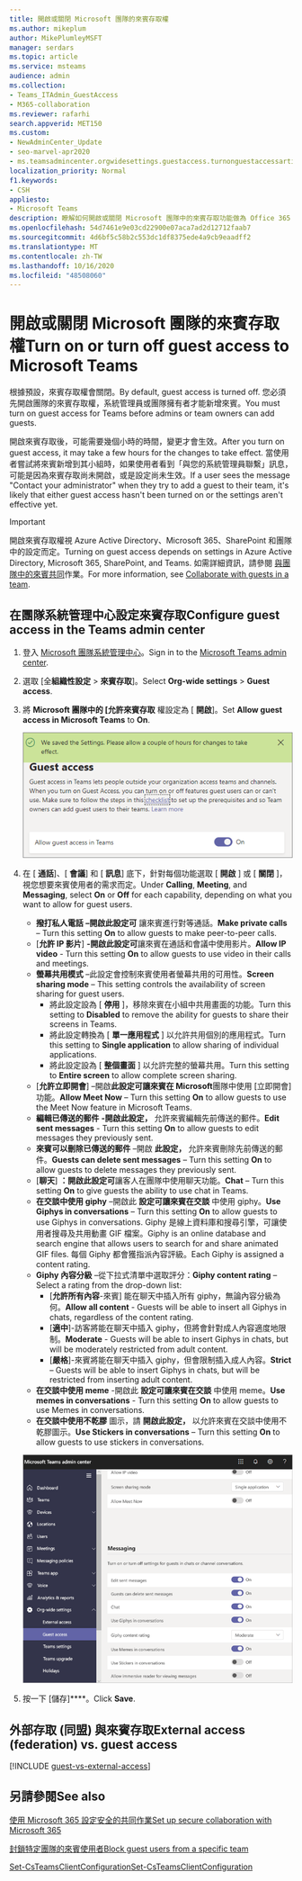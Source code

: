```yaml
---
title: 開啟或關閉 Microsoft 團隊的來賓存取權
ms.author: mikeplum
author: MikePlumleyMSFT
manager: serdars
ms.topic: article
ms.service: msteams
audience: admin
ms.collection:
- Teams_ITAdmin_GuestAccess
- M365-collaboration
ms.reviewer: rafarhi
search.appverid: MET150
ms.custom:
- NewAdminCenter_Update
- seo-marvel-apr2020
- ms.teamsadmincenter.orgwidesettings.guestaccess.turnonguestaccessarticle
localization_priority: Normal
f1.keywords:
- CSH
appliesto:
- Microsoft Teams
description: 瞭解如何開啟或關閉 Microsoft 團隊中的來賓存取功能做為 Office 365 系統管理員。
ms.openlocfilehash: 54d7461e9e03cd22900e07aca7ad2d12712faab7
ms.sourcegitcommit: 4d6bf5c58b2c553dc1df8375ede4a9cb9eaadff2
ms.translationtype: MT
ms.contentlocale: zh-TW
ms.lasthandoff: 10/16/2020
ms.locfileid: "48508060"
---
```

# <a name="turn-on-or-turn-off-guest-access-to-microsoft-teams"></a><span data-ttu-id="b056d-103">開啟或關閉 Microsoft 團隊的來賓存取權</span><span class="sxs-lookup"><span data-stu-id="b056d-103">Turn on or turn off guest access to Microsoft Teams</span></span>

<span data-ttu-id="b056d-104">根據預設，來賓存取權會關閉。</span><span class="sxs-lookup"><span data-stu-id="b056d-104">By default, guest access is turned off.</span></span> <span data-ttu-id="b056d-105">您必須先開啟團隊的來賓存取權，系統管理員或團隊擁有者才能新增來賓。</span><span class="sxs-lookup"><span data-stu-id="b056d-105">You must turn on guest access for Teams before admins or team owners can add guests.</span></span>

<span data-ttu-id="b056d-106">開啟來賓存取後，可能需要幾個小時的時間，變更才會生效。</span><span class="sxs-lookup"><span data-stu-id="b056d-106">After you turn on guest access, it may take a few hours for the changes to take effect.</span></span> <span data-ttu-id="b056d-107">當使用者嘗試將來賓新增到其小組時，如果使用者看到「與您的系統管理員聯繫」訊息，可能是因為來賓存取尚未開啟，或是設定尚未生效。</span><span class="sxs-lookup"><span data-stu-id="b056d-107">If a user sees the message "Contact your administrator" when they try to add a guest to their team, it's likely that either guest access hasn't been turned on or the settings aren't effective yet.</span></span>

> [!IMPORTANT]
> <span data-ttu-id="b056d-108">開啟來賓存取權視 Azure Active Directory、Microsoft 365、SharePoint 和團隊中的設定而定。</span><span class="sxs-lookup"><span data-stu-id="b056d-108">Turning on guest access depends on settings in Azure Active Directory, Microsoft 365, SharePoint, and Teams.</span></span> <span data-ttu-id="b056d-109">如需詳細資訊，請參閱 [與團隊中的來賓共同](https://docs.microsoft.com/microsoft-365/solutions/collaborate-as-team)作業。</span><span class="sxs-lookup"><span data-stu-id="b056d-109">For more information, see [Collaborate with guests in a team](https://docs.microsoft.com/microsoft-365/solutions/collaborate-as-team).</span></span>

## <a name="configure-guest-access-in-the-teams-admin-center"></a><span data-ttu-id="b056d-110">在團隊系統管理中心設定來賓存取</span><span class="sxs-lookup"><span data-stu-id="b056d-110">Configure guest access in the Teams admin center</span></span>

1. <span data-ttu-id="b056d-111">登入 [Microsoft 團隊系統管理中心](https://admin.teams.microsoft.com/)。</span><span class="sxs-lookup"><span data-stu-id="b056d-111">Sign in to the [Microsoft Teams admin center](https://admin.teams.microsoft.com/).</span></span>

2. <span data-ttu-id="b056d-112">選取 [全**組織性設定**  >  **來賓存取**]。</span><span class="sxs-lookup"><span data-stu-id="b056d-112">Select **Org-wide settings** > **Guest access**.</span></span>

3. <span data-ttu-id="b056d-113">將 **Microsoft 團隊中的 [允許來賓存取** 權設定為 [ **開啟**]。</span><span class="sxs-lookup"><span data-stu-id="b056d-113">Set **Allow guest access in Microsoft Teams** to **On**.</span></span>

    ![<span data-ttu-id="b056d-114">[允許來賓存取開關設定為開啟]</span><span class="sxs-lookup"><span data-stu-id="b056d-114">Allow guest access switch set to On</span></span> ](media/set-up-guests-image1.png)

4. <span data-ttu-id="b056d-115">在 [ **通話**]、[ **會議**] 和 [ **訊息**] 底下，針對每個功能選取 [ **開啟** ] 或 [ **關閉** ]，視您想要來賓使用者的需求而定。</span><span class="sxs-lookup"><span data-stu-id="b056d-115">Under **Calling**, **Meeting**, and **Messaging**, select **On** or **Off** for each capability, depending on what you want to allow for guest users.</span></span>

      - <span data-ttu-id="b056d-116">**撥打私人電話** **–開啟此設定可** 讓來賓進行對等通話。</span><span class="sxs-lookup"><span data-stu-id="b056d-116">**Make private calls** – Turn this setting **On** to allow guests to make peer-to-peer calls.</span></span>
      - <span data-ttu-id="b056d-117">[**允許 IP 影片**] **-開啟此設定可**讓來賓在通話和會議中使用影片。</span><span class="sxs-lookup"><span data-stu-id="b056d-117">**Allow IP video** - Turn this setting **On** to allow guests to use video in their calls and meetings.</span></span>
      - <span data-ttu-id="b056d-118">**螢幕共用模式** –此設定會控制來賓使用者螢幕共用的可用性。</span><span class="sxs-lookup"><span data-stu-id="b056d-118">**Screen sharing mode** – This setting controls the availability of screen sharing for guest users.</span></span> 
          - <span data-ttu-id="b056d-119">將此設定設為 [ **停用** ]，移除來賓在小組中共用畫面的功能。</span><span class="sxs-lookup"><span data-stu-id="b056d-119">Turn this setting to **Disabled** to remove the ability for guests to share their screens in Teams.</span></span> 
          - <span data-ttu-id="b056d-120">將此設定轉換為 [ **單一應用程式** ] 以允許共用個別的應用程式。</span><span class="sxs-lookup"><span data-stu-id="b056d-120">Turn this setting to **Single application** to allow sharing of individual applications.</span></span> 
          - <span data-ttu-id="b056d-121">將此設定設為 [ **整個畫面** ] 以允許完整的螢幕共用。</span><span class="sxs-lookup"><span data-stu-id="b056d-121">Turn this setting to **Entire screen** to allow complete screen sharing.</span></span>
      - <span data-ttu-id="b056d-122">[**允許立即開會**] –開啟**此設定可讓來賓在 Microsoft**團隊中使用 [立即開會] 功能。</span><span class="sxs-lookup"><span data-stu-id="b056d-122">**Allow Meet Now** – Turn this setting **On** to allow guests to use the Meet Now feature in Microsoft Teams.</span></span>
      - <span data-ttu-id="b056d-123">**編輯已傳送的郵件** **-開啟此設定，** 允許來賓編輯先前傳送的郵件。</span><span class="sxs-lookup"><span data-stu-id="b056d-123">**Edit sent messages** - Turn this setting **On** to allow guests to edit messages they previously sent.</span></span>
      - <span data-ttu-id="b056d-124">**來賓可以刪除已傳送的郵件** –開啟 **此設定，** 允許來賓刪除先前傳送的郵件。</span><span class="sxs-lookup"><span data-stu-id="b056d-124">**Guests can delete sent messages** – Turn this setting **On** to allow guests to delete messages they previously sent.</span></span>
      - <span data-ttu-id="b056d-125">[**聊天**] **：開啟此設定可**讓客人在團隊中使用聊天功能。</span><span class="sxs-lookup"><span data-stu-id="b056d-125">**Chat** – Turn this setting **On** to give guests the ability to use chat in Teams.</span></span>
      - <span data-ttu-id="b056d-126">**在交談中使用 giphy** –開啟此 **設定可讓來賓在交談** 中使用 giphy。</span><span class="sxs-lookup"><span data-stu-id="b056d-126">**Use Giphys in conversations** – Turn this setting **On** to allow guests to use Giphys in conversations.</span></span> <span data-ttu-id="b056d-127">Giphy 是線上資料庫和搜尋引擎，可讓使用者搜尋及共用動畫 GIF 檔案。</span><span class="sxs-lookup"><span data-stu-id="b056d-127">Giphy is an online database and search engine that allows users to search for and share animated GIF files.</span></span> <span data-ttu-id="b056d-128">每個 Giphy 都會獲指派內容評級。</span><span class="sxs-lookup"><span data-stu-id="b056d-128">Each Giphy is assigned a content rating.</span></span>
      - <span data-ttu-id="b056d-129">**Giphy 內容分級** –從下拉式清單中選取評分：</span><span class="sxs-lookup"><span data-stu-id="b056d-129">**Giphy content rating** –  Select a rating from the drop-down list:</span></span>
          - <span data-ttu-id="b056d-130">[**允許所有內容**-來賓] 能在聊天中插入所有 giphy，無論內容分級為何。</span><span class="sxs-lookup"><span data-stu-id="b056d-130">**Allow all content** - Guests will be able to insert all Giphys in chats, regardless of the content rating.</span></span>
          - <span data-ttu-id="b056d-131">[**適中**]-訪客將能在聊天中插入 giphy，但將會針對成人內容適度地限制。</span><span class="sxs-lookup"><span data-stu-id="b056d-131">**Moderate** - Guests will be able to insert Giphys in chats, but will be moderately restricted from adult content.</span></span>
          - <span data-ttu-id="b056d-132">[**嚴格**]-來賓將能在聊天中插入 giphy，但會限制插入成人內容。</span><span class="sxs-lookup"><span data-stu-id="b056d-132">**Strict** – Guests will be able to insert Giphys in chats, but will be restricted from inserting adult content.</span></span>
      - <span data-ttu-id="b056d-133">**在交談中使用 meme** -開啟此 **設定可讓來賓在交談** 中使用 meme。</span><span class="sxs-lookup"><span data-stu-id="b056d-133">**Use memes in conversations** - Turn this setting **On** to allow guests to use Memes in conversations.</span></span>
      - <span data-ttu-id="b056d-134">**在交談中使用不乾膠** 圖示，請 **開啟此設定，** 以允許來賓在交談中使用不乾膠圖示。</span><span class="sxs-lookup"><span data-stu-id="b056d-134">**Use Stickers in conversations** – Turn this setting **On** to allow guests to use stickers in conversations.</span></span> 

    ![團隊中的來賓許可權設定](media/manage-guest-access-image1.png)

5. <span data-ttu-id="b056d-136">按一下 [儲存]\*\*\*\*。</span><span class="sxs-lookup"><span data-stu-id="b056d-136">Click **Save**.</span></span>

## <a name="external-access-federation-vs-guest-access"></a><span data-ttu-id="b056d-137">外部存取 (同盟) 與來賓存取</span><span class="sxs-lookup"><span data-stu-id="b056d-137">External access (federation) vs. guest access</span></span>

[!INCLUDE [guest-vs-external-access](includes/guest-vs-external-access.md)]

## <a name="see-also"></a><span data-ttu-id="b056d-138">另請參閱</span><span class="sxs-lookup"><span data-stu-id="b056d-138">See also</span></span>

[<span data-ttu-id="b056d-139">使用 Microsoft 365 設定安全的共同作業</span><span class="sxs-lookup"><span data-stu-id="b056d-139">Set up secure collaboration with Microsoft 365</span></span>](https://docs.microsoft.com/microsoft-365/solutions/setup-secure-collaboration-with-teams)

[<span data-ttu-id="b056d-140">封鎖特定團隊的來賓使用者</span><span class="sxs-lookup"><span data-stu-id="b056d-140">Block guest users from a specific team</span></span>](https://docs.microsoft.com/microsoft-365/solutions/per-group-guest-access)

[<span data-ttu-id="b056d-141">Set-CsTeamsClientConfiguration</span><span class="sxs-lookup"><span data-stu-id="b056d-141">Set-CsTeamsClientConfiguration</span></span>](https://docs.microsoft.com/powershell/module/skype/set-csteamsclientconfiguration)